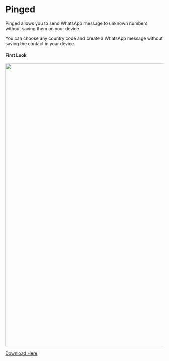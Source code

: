 # Pinged

Pinged allows you to send WhatsApp message to unknown numbers without saving them on your device.<br>

You can choose any country code and create a WhatsApp message without saving the contact in your device.<br>

#### First Look ####

<img src="https://github.com/SatYu26/Pinged/blob/main/SS1.jpg" width="900">

<a href="https://github.com/SatYu26/Pinged/releases/download/v1.0/Pinged.apk">Download Here</a>
